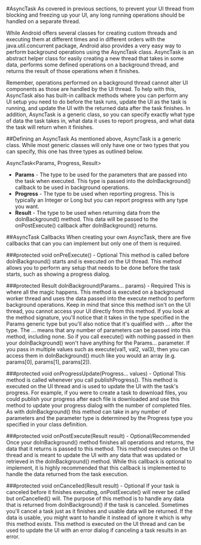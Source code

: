#AsyncTask
As covered in previous sections, to prevent your UI thread from blocking and freezing up your UI, any long running operations should be handled on a separate thread. 

While Android offers several classes for creating custom threads and executing them at different times and in different orders with the java.util.concurrent package, Android also provides a very easy way to perform background operations using the AsyncTask class. AsyncTask is an abstract helper class for easily creating a new thread that takes in some data, performs some defined operations on a background thread, and returns the result of those operations when it finishes.

Remember, operations  performed on a background thread cannot alter UI components as those are handled by the UI thread. To help with this, AsyncTask also has built-in callback methods where you can perform any UI setup you need to do before the task runs, update the UI as the task is running, and update the UI with the returned data after the task finishes. In addition, AsyncTask is a generic class, so you can specify exactly what type of data the task takes in, what data it uses to report progress, and what data the task will return when it finishes.

##Defining an AsyncTask
As mentioned above, AsyncTask is a generic class. While most generic classes will only have one or two types that you can specify, this one has three types as outlined below.

AsyncTask<Params, Progress, Result>
* **Params** - The type to be used for the parameters that are passed into the task when executed. This type is passed into the doInBackground() callback to be used in background operations.
* **Progress** - The type to be used when reporting progress. This is typically an Integer or Long but you can report progress with any type you want.
* **Result** - The type to be used when returning data from the doInBackground() method. This data will be passed to the onPostExecute() callback after doInBackground() returns.

##AsyncTask Callbacks
When creating your own AsyncTask, there are five callbacks that can you can implement but only one of them is required.

###protected void onPreExecute() - Optional
This method is called before doInBackground() starts and is executed on the UI thread. This method allows you to perform any setup that needs to be done before the task starts, such as showing a progress dialog.

###protected Result doInBackground(Params... params) - Required
This is where all the magic happens. This method is executed on a background worker thread and uses the data passed into the execute method to perform background operations. Keep in mind that since this method isn't on the UI thread, you cannot access your UI directly from this method. If you look at the method signature, you'll notice that it takes in the type specified in the Params generic type but you'll also notice that it's qualified with ... after the type. The ... means that any number of parameters can be passed into this method, including none. So if you call execute() with nothing passed in then your doInBackground() won't have anything for the Params... parameter. If you pass in multiple values such as execute(val1, val2, val3), then you can access them in doInBackground() much like you would an array (e.g. params[0], params[1], params[2]).

###protected void onProgressUpdate(Progress... values) - Optional
This method is called whenever you call publishProgress(). This method is executed on the UI thread and is used to update the UI with the task's progress. For example, if you were to create a task to download files, you could publish your progress after each file is downloaded and use this method to update your progress dialog with the number of completed files. As with doInBackground() this method can take in any number of parameters and the parameter type is determined by the Progress type you specified in your class definition.

###protected void onPostExecute(Result result) - Optional/Recommended
Once your doInBackground() method finishes all operations and returns, the data that it returns is passed to this method. This method executes on the UI thread and is meant to update the UI with any data that was updated or retrieved in the doInBackground() method. While this callback is optional to implement, it is highly recommended that this callback is implemented to handle the data returned from the task execution.

###protected void onCancelled(Result result) - Optional
If your task is canceled before it finishes executing, onPostExecute() will never be called but onCancelled() will. The purpose of this method is to handle any data that is returned from doInBackground() if the task is canceled. Sometimes you'll cancel a task just as it finishes and usable data will be returned. If the data is usable, you might want to handle it instead of ignore it which is why this method exists. This method is executed on the UI thread and can be used to update the UI with an error dialog if canceling a task results in an error.

